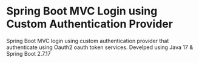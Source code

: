 # Spring Boot MVC Login using Custom Authentication Provider
Spring Boot MVC login using custom authentication provider that authenticate using Oauth2 oauth token services.
Develped using Java 17 & Spring Boot 2.7.17
